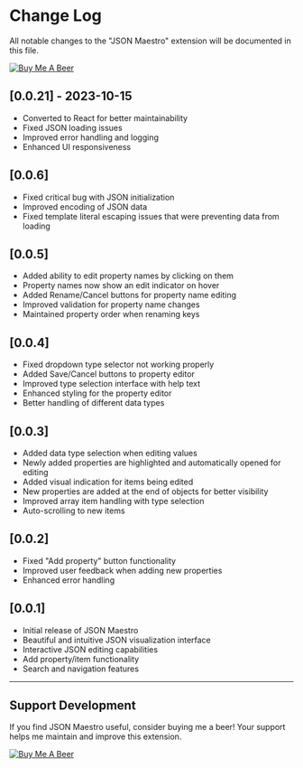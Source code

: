 # Change Log

All notable changes to the "JSON Maestro" extension will be documented in this file.

[![Buy Me A Beer](https://img.buymeacoffee.com/button-api/?text=Buy%20me%20a%20beer&emoji=🍻&slug=trevorsuna&button_colour=5F7FFF&font_colour=ffffff&font_family=Cookie&outline_colour=000000&coffee_colour=FFDD00)](https://www.buymeacoffee.com/trevorsuna)

## [0.0.21] - 2023-10-15

- Converted to React for better maintainability
- Fixed JSON loading issues
- Improved error handling and logging
- Enhanced UI responsiveness

## [0.0.6]

- Fixed critical bug with JSON initialization
- Improved encoding of JSON data
- Fixed template literal escaping issues that were preventing data from loading

## [0.0.5]

- Added ability to edit property names by clicking on them
- Property names now show an edit indicator on hover
- Added Rename/Cancel buttons for property name editing
- Improved validation for property name changes
- Maintained property order when renaming keys

## [0.0.4]

- Fixed dropdown type selector not working properly
- Added Save/Cancel buttons to property editor
- Improved type selection interface with help text
- Enhanced styling for the property editor
- Better handling of different data types

## [0.0.3]

- Added data type selection when editing values
- Newly added properties are highlighted and automatically opened for editing
- Added visual indication for items being edited
- New properties are added at the end of objects for better visibility
- Improved array item handling with type selection
- Auto-scrolling to new items

## [0.0.2]

- Fixed "Add property" button functionality
- Improved user feedback when adding new properties
- Enhanced error handling

## [0.0.1]

- Initial release of JSON Maestro
- Beautiful and intuitive JSON visualization interface
- Interactive JSON editing capabilities
- Add property/item functionality
- Search and navigation features

---

## Support Development

If you find JSON Maestro useful, consider buying me a beer! Your support helps me maintain and improve this extension.

[![Buy Me A Beer](https://img.buymeacoffee.com/button-api/?text=Buy%20me%20a%20beer&emoji=🍻&slug=trevorsuna&button_colour=5F7FFF&font_colour=ffffff&font_family=Cookie&outline_colour=000000&coffee_colour=FFDD00)](https://www.buymeacoffee.com/trevorsuna)
